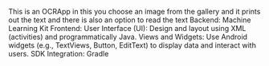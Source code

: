 This is an OCRApp in this you choose an image from the gallery and it prints out the text and there is also an option to read the text
Backend: 
Machine Learning Kit
Frontend:
User Interface (UI): Design and layout using XML (activities) and programmatically Java.
Views and Widgets: Use Android widgets (e.g., TextViews, Button, EditText) to display data and interact with users. 
SDK Integration: Gradle
